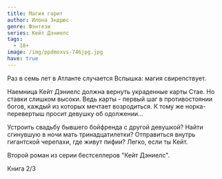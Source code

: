 ```yaml
---
title: Магия горит
author: Илона Эндрюс
genre: Фэнтези
series: Кейт Дэниелс
tags:
  - 18+
image: /img/ppdmoxvs-746jpg.jpg
have: true
---
```

Раз в семь лет в Атланте случается Вспышка: магия свирепствует.

Наемница Кейт Дэниелс должна вернуть украденные карты Стае. Но ставки слишком высоки. Ведь карты - первый шаг в противостоянии богов, каждый из которых мечтает возродиться. К тому же норка-перевертыш просит девушку об одолжении...

Устроить свадьбу бывшего бойфренда с другой девушкой? Найти сгинувшую в ночи мать тринадцатилетки? Отправиться внутрь гигантской черепахи, где живут пифии? Легко, если ты Кейт.

Второй роман из серии бестселлеров "Кейт Дэниелс".

Книга 2/3